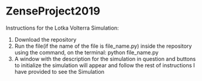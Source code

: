 # ZenseProject2019
Instructions for the Lotka Volterra Simulation:
1. Download the repository
2. Run the file(if the name of the file is file_name.py) inside the repository using the command, on the terminal:
  python file_name.py
3. A window with the description for the simulation in question and buttons to initialize the simulation will appear and follow the                  rest of instructions I have provided to see the Simulation

